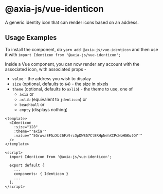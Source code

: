 # @axia-js/vue-identicon

A generic identity icon that can render icons based on an address.

## Usage Examples

To install the component, do `yarn add @axia-js/vue-identicon` and then use it with `import Identicon from '@axia-js/vue-identicon';`

Inside a Vue component, you can now render any account with the associated icon, with associated props -

- `value` - the address you wish to display
- `size` (optional, defaults to `64`) - the size in pixels
- `theme` (optional, defaults to `axlib`) - the theme to use, one of
  - `axia` or
  - `axlib` (equivalent to `jdenticon`) or
  - `beachball` or
  - `empty` (displays nothing)

```
<template>
  <Identicon
    :size="128"
    :theme="'axia'"
    :value="'5GrwvaEF5zXb26Fz9rcQpDWS57CtERHpNehXCPcNoHGKutQY'"
  />
</template>

<script>
  import Identicon from '@axia-js/vue-identicon';

  export default {
    ...
    components: { Identicon }
    ...
  };
</script>
```
